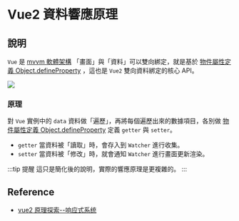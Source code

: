 # Vue2 資料響應原理

## 說明

`Vue` 是 [mvvm 軟體架構] 「畫面」與「資料」可以雙向綁定，就是基於 [物件屬性定義 Object.defineProperty] ，這也是 `Vue2` 雙向資料綁定的核心 API。

![](/Vue/img/vue2-bind-data.png)

### 原理

對 `Vue` 實例中的 `data` 資料做「遍歷」，再將每個遍歷出來的數據項目，各別做 [物件屬性定義 Object.defineProperty] 定義 `getter` 與 `setter`。

- `getter` 當資料被「讀取」時，會存入到 `Watcher` 進行收集。
- `setter` 當資料被「修改」時，就會通知 `Watcher` 進行畫面更新渲染。

:::tip 提醒
這只是簡化後的說明，實際的響應原理是更複雜的。
:::

## Reference

[mvvm 軟體架構]: /Javascript/mvvm
[物件屬性定義 object.defineproperty]: /Javascript/object-defineProperty

- [vue2 原理探索--响应式系统](https://github.com/LuckyWinty/blog/blob/master/markdown/vue/vue2%E5%8E%9F%E7%90%86%E6%8E%A2%E7%B4%A2--%E5%93%8D%E5%BA%94%E5%BC%8F%E7%B3%BB%E7%BB%9F.md)
